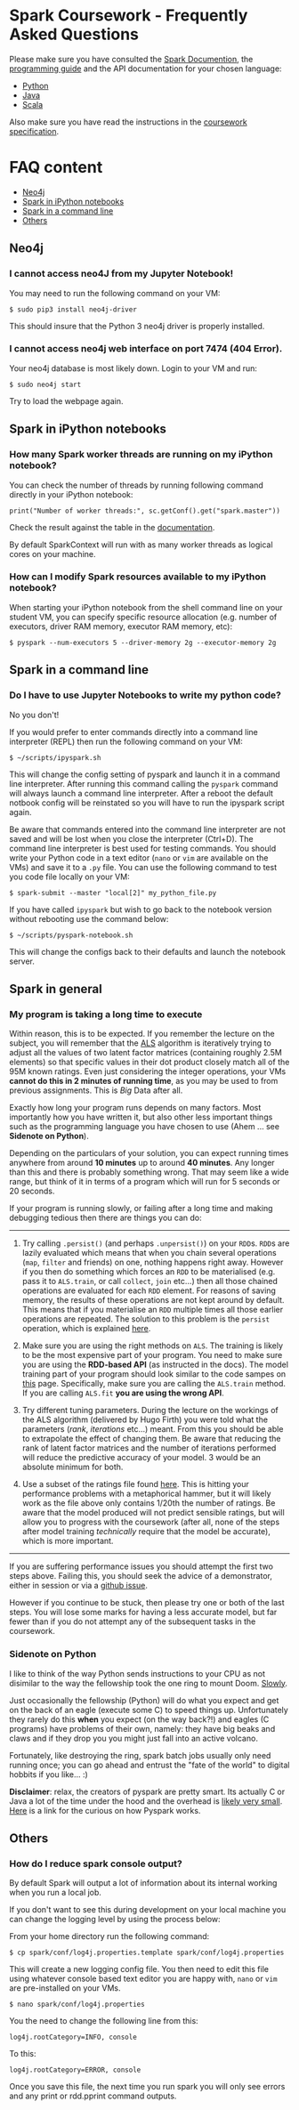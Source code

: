# Spark Coursework - Frequently Asked Questions

Please make sure you have consulted the 
[Spark Documention](http://spark.apache.org/docs/latest/), the
[programming guide](http://spark.apache.org/docs/latest/programming-guide.html)
and the API documentation for your chosen language:

- [Python](http://spark.apache.org/docs/latest/api/python/index.html)
- [Java](http://spark.apache.org/docs/latest/api/java/index.html)
- [Scala](http://spark.apache.org/docs/latest/api/scala/index.html#org.apache.spark.package)

Also make sure you have read the instructions in the 
[coursework specification](spark-coursework-spec.md).

# FAQ content

* [Neo4j](https://github.com/tomncooper/CSC8101-Documentation/blob/master/spark/spark-faq.md#neo4j)
* [Spark in iPython notebooks](https://github.com/tomncooper/CSC8101-Documentation/blob/master/spark/spark-faq.md#spark-in-ipython-notebooks)
* [Spark in a command line](https://github.com/tomncooper/CSC8101-Documentation/blob/master/spark/spark-faq.md#spark-in-a-command-line)
* [Others](https://github.com/tomncooper/CSC8101-Documentation/blob/master/spark/spark-faq.md#others)

## Neo4j

### I cannot access neo4J from my Jupyter Notebook!

You may need to run the following command on your VM:

`$ sudo pip3 install neo4j-driver`

This should insure that the Python 3 neo4j driver is properly installed.

### I cannot access neo4j web interface on port 7474 (404 Error).

Your neo4j database is most likely down. Login to your VM and run:

`$ sudo neo4j start`

Try to load the webpage again.

## Spark in iPython notebooks

### How many Spark worker threads are running on my iPython notebook?

You can check the number of threads by running following command directly in your iPython notebook:

`print("Number of worker threads:", sc.getConf().get("spark.master"))`
    
Check the result against the table in the [documentation](http://spark.apache.org/docs/latest/submitting-applications.html#master-urls).  

By default SparkContext will run with as many worker threads as logical cores on your machine.

### How can I modify Spark resources available to my iPython notebook?

When starting your iPython notebook from the shell command line on your student VM, you can specify specific resource allocation (e.g. number of executors, driver RAM memory, executor RAM memory, etc):

`$ pyspark --num-executors 5 --driver-memory 2g --executor-memory 2g`

## Spark in a command line

### Do I have to use Jupyter Notebooks to write my python code?

No you don't!

If you would prefer to enter commands directly into a command line interpreter
(REPL) then run the following command on your VM:

`$ ~/scripts/ipyspark.sh` 

This will change the config setting of pyspark and launch it in a command line
interpreter. After running this command calling the `pyspark` command will 
always launch a command line interpreter. After a reboot the default notbook 
config will be reinstated so you will have to run the ipyspark script again.

Be aware that commands entered into the command line interpreter are not saved
and will be lost when you close the interpreter (Ctrl+D). The command line 
interpreter is best used for testing commands. You should write your Python code
in a text editor (`nano` or `vim` are available on the VMs) and save it to a 
`.py` file. You can use the following command to test you code file locally on 
your VM:

`$ spark-submit --master "local[2]" my_python_file.py`

If you have called `ipyspark` but wish to go back to the notebook version 
without rebooting use the command below:

`$ ~/scripts/pyspark-notebook.sh`

This will change the configs back to their defaults and launch the notebook 
server.

## Spark in general

### My program is taking a long time to execute

Within reason, this is to be expected. If you remember the lecture on the subject,
you will remember that the [ALS](http://spark.apache.org/docs/latest/mllib-collaborative-filtering.html)
algorithm is iteratively trying to adjust all the values of two latent factor matrices
(containing roughly 2.5M elements) so that specific values in their dot product
closely match all of the 95M known ratings. Even just considering the integer
operations, your VMs **cannot do this in 2 minutes of running time**, as you may
be used to from previous assignments. This is _Big_ Data after all.

Exactly how long your program runs depends on many factors. Most importantly how
you have written it, but also other less important things such as the programming
language you have chosen to use (Ahem ... see **Sidenote on Python**).

Depending on the particulars of your solution, you can expect running times anywhere
from around **10 minutes** up to around **40 minutes**. Any longer than this and
there is probably something wrong. That may seem like a wide range, but think of
it in terms of a program which will run for 5 seconds or 20 seconds.

If your program is running slowly, or failing after a long time and making debugging
tedious then there are things you can do:

--------------------------

1. Try calling `.persist()` (and perhaps `.unpersist()`) on your `RDD`s. `RDD`s are lazily
evaluated which means that when you chain several operations (`map`, `filter` and
friends) on one, nothing happens right away. However if you then do something which
forces an `RDD` to be materialised (e.g. pass it to `ALS.train`, or call `collect`,
`join` etc...) then all those chained operations are evaluated for each `RDD`
element. For reasons of saving memory, the results of these operations are not
kept around by default. This means that if you materialise an `RDD` multiple times
all those earlier operations are repeated. The solution to this problem is the
`persist` operation, which is explained [here](http://spark.apache.org/docs/latest/programming-guide.html#rdd-persistence).

2. Make sure you are using the right methods on `ALS`. The training is likely to
be the most expensive part of your program. You need to make sure you are using
the **RDD-based API** (as instructed in the docs). The model training part of
your program should look similar to the code sampes on [this](http://spark.apache.org/docs/latest/mllib-collaborative-filtering.html)
page. Specifically, make sure you are calling the `ALS.train` method. If you
are calling `ALS.fit` **you are using the wrong API**.

3. Try different tuning parameters. During the lecture on the workings of the
ALS algorithm (delivered by Hugo Firth) you were told what the parameters
(_rank_, _iterations_ etc...) meant. From this you should be able to extrapolate
the effect of changing them. Be aware that reducing the rank of latent factor
matrices and the number of iterations performed will reduce the predictive
accuracy of your model. 3 would be an absolute minimum for both.

4. Use a subset of the ratings file found [here](https://s3-eu-west-1.amazonaws.com/csc8101-spark-assignment-data/mv_all_1000_simple.txt). This is hitting your performance
problems with a metaphorical hammer, but it will likely work as the file above only
contains 1/20th the number of ratings. Be aware that the model produced will not
predict sensible ratings, but will allow you to progress with the coursework (after
all, none of the steps after model training _technically_ require that the model be
accurate), which is more important.

--------------------------

If you are suffering performance issues you should attempt the first two steps above.
Failing this, you should seek the advice of a demonstrator, either in session or via a [github issue](https://github.com/tomncooper/CSC8101-Documentation/issues).

However if you continue to be stuck, then please try one or both of the last steps.
You will lose some marks for having a less accurate model, but far fewer than if you
do not attempt any of the subsequent tasks in the coursework.

### Sidenote on Python

I like to think of the way Python sends instructions to your CPU as not disimilar
to the way the fellowship took the one ring to mount Doom. [Slowly](http://benchmarksgame.alioth.debian.org/u64q/python.html).

Just occasionally the fellowship (Python) will do what you expect and get on the
back of an eagle (execute some C) to speed things up. Unfortunately they rarely
do this **when** you expect (on the way back?!) and eagles (C programs) have problems
of their own, namely: they have big beaks and claws and if they drop you
you might just fall into an active volcano.

Fortunately, like destroying the ring, spark batch jobs usually only need running
once; you can go ahead and entrust the "fate of the world" to digital hobbits
if you like... :)

**Disclaimer**: relax, the creators of pyspark are pretty smart. Its actually C or Java a lot of the time under the hood and the overhead is [likely very small](http://stackoverflow.com/questions/30477982/python-vs-scala-for-spark-jobs). [Here](https://cwiki.apache.org/confluence/display/SPARK/PySpark+Internals) is a link for the curious on how Pyspark works.

## Others

### How do I reduce spark console output?

By default Spark will output a lot of information about its internal working
when you run a local job.

If you don't want to see this during development on your local machine you 
can change the logging level by using the process below:

From your home directory run the following command: 

`$ cp spark/conf/log4j.properties.template spark/conf/log4j.properties`

This will create a new logging config file. You then need to edit this file
using whatever console based text editor you are happy with, `nano` or `vim` are
pre-installed on your VMs. 

`$ nano spark/conf/log4j.properties` 

You the need to change the following line from this:

`log4j.rootCategory=INFO, console`

To this:

`log4j.rootCategory=ERROR, console`

Once you save this file, the next time you run spark you will only see errors
and any print or rdd.pprint command outputs.

